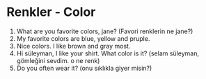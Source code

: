 # Renkler - Color

1. What are you favorite colors, jane? (Favori renklerin ne jane?)
2. My favorite colors are blue, yellow and pruple.
3. Nice colors. I like brown and gray most.
4. Hi süleyman, I like your shirt. What color is it? (selam süleyman, gömleğini sevdim. o ne renk)
5. Do you often wear it? (onu sıklıkla giyer misin?)

